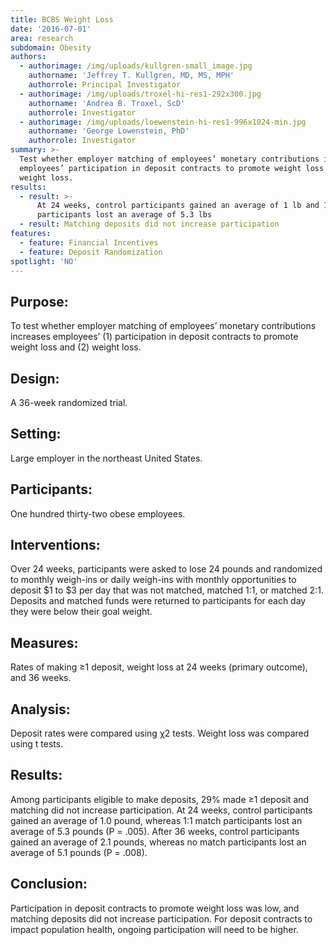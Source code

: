 ```yaml
---
title: BCBS Weight Loss
date: '2016-07-01'
area: research
subdomain: Obesity
authors:
  - authorimage: /img/uploads/kullgren-small_image.jpg
    authorname: 'Jeffrey T. Kullgren, MD, MS, MPH'
    authorrole: Principal Investigator
  - authorimage: /img/uploads/troxel-hi-res1-292x300.jpg
    authorname: 'Andrea B. Troxel, ScD'
    authorrole: Investigator
  - authorimage: /img/uploads/loewenstein-hi-res1-996x1024-min.jpg
    authorname: 'George Lowenstein, PhD'
    authorrole: Investigator
summary: >-
  Test whether employer matching of employees’ monetary contributions increases
  employees’ participation in deposit contracts to promote weight loss and
  weight loss.
results:
  - result: >-
      At 24 weeks, control participants gained an average of 1 lb and 1:1 match
      participants lost an average of 5.3 lbs
  - result: Matching deposits did not increase participation
features:
  - feature: Financial Incentives
  - feature: Deposit Randomization
spotlight: 'NO'
---
```

## **Purpose:**

To test whether employer matching of employees’ monetary contributions increases employees’ (1) participation in deposit contracts to promote weight loss and (2) weight loss.



## **Design:**

A 36-week randomized trial.



## Setting:

Large employer in the northeast United States.



## **Participants:**

One hundred thirty-two obese employees.



## Interventions:

Over 24 weeks, participants were asked to lose 24 pounds and randomized to monthly weigh-ins or daily weigh-ins with monthly opportunities to deposit $1 to $3 per day that was not matched, matched 1:1, or matched 2:1. Deposits and matched funds were returned to participants for each day they were below their goal weight.



## Measures:

Rates of making ≥1 deposit, weight loss at 24 weeks (primary outcome), and 36 weeks.



## Analysis:

Deposit rates were compared using χ2 tests. Weight loss was compared using t tests.



## Results:

Among participants eligible to make deposits, 29% made ≥1 deposit and matching did not increase participation. At 24 weeks, control participants gained an average of 1.0 pound, whereas 1:1 match participants lost an average of 5.3 pounds (P = .005). After 36 weeks, control participants gained an average of 2.1 pounds, whereas no match participants lost an average of 5.1 pounds (P = .008).



## Conclusion:

Participation in deposit contracts to promote weight loss was low, and matching deposits did not increase participation. For deposit contracts to impact population health, ongoing participation will need to be higher.
